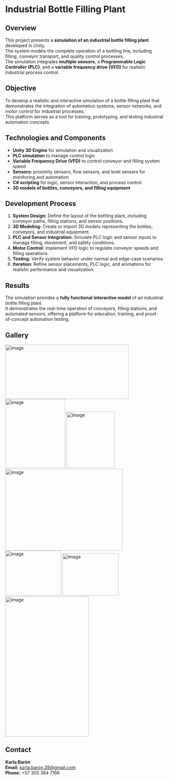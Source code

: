 # Industrial Bottle Filling Plant

## Overview
This project presents a **simulation of an industrial bottle filling plant** developed in Unity.  
The system models the complete operation of a bottling line, including filling, conveyor transport, and quality control processes.  
The simulation integrates **multiple sensors**, a **Programmable Logic Controller (PLC)**, and a **variable frequency drive (VFD)** for realistic industrial process control.

## Objective
To develop a realistic and interactive simulation of a bottle filling plant that demonstrates the integration of automation systems, sensor networks, and motor control for industrial processes.  
This platform serves as a tool for training, prototyping, and testing industrial automation concepts.

## Technologies and Components
- **Unity 3D Engine** for simulation and visualization  
- **PLC simulation** to manage control logic  
- **Variable Frequency Drive (VFD)** to control conveyor and filling system speed  
- **Sensors:** proximity sensors, flow sensors, and level sensors for monitoring and automation  
- **C# scripting** for logic, sensor interaction, and process control  
- **3D models of bottles, conveyors, and filling equipment**  

## Development Process
1. **System Design:** Define the layout of the bottling plant, including conveyor paths, filling stations, and sensor positions.  
2. **3D Modeling:** Create or import 3D models representing the bottles, conveyors, and industrial equipment.  
3. **PLC and Sensor Integration:** Simulate PLC logic and sensor inputs to manage filling, movement, and safety conditions.  
4. **Motor Control:** Implement VFD logic to regulate conveyor speeds and filling operations.  
5. **Testing:** Verify system behavior under normal and edge-case scenarios.  
6. **Iteration:** Refine sensor placements, PLC logic, and animations for realistic performance and visualization.  

## Results
The simulation provides a **fully functional interactive model** of an industrial bottle filling plant.  
It demonstrates the real-time operation of conveyors, filling stations, and automated sensors, offering a platform for education, training, and proof-of-concept automation testing.

## Gallery
<img width="391" height="172" alt="image" src="https://github.com/user-attachments/assets/34bae68b-3915-4a91-97ae-cd24ce970d4a" />

<img width="190" height="218" alt="image" src="https://github.com/user-attachments/assets/3aaf3017-9efe-4354-975d-43271a055af0" />

<img width="153" height="178" alt="image" src="https://github.com/user-attachments/assets/888e4ddc-8720-47a6-b8cc-81b12f6936a1" />



<img width="372" height="258" alt="image" src="https://github.com/user-attachments/assets/80a1eff7-e156-4d35-a4f6-6b46dbae4876" />

<img width="177" height="142" alt="image" src="https://github.com/user-attachments/assets/ee2c1704-e811-409a-b92a-93f510ba549e" />

<img width="179" height="133" alt="image" src="https://github.com/user-attachments/assets/1f6ecfea-184e-4801-8b43-1d87413c3702" />
<img width="265" height="443" alt="image" src="https://github.com/user-attachments/assets/03ff7365-7ee3-4b96-8e30-6cce61428220" />


## Contact
**Karla Barón**  
**Email:** karla.baron.39@gmail.com  
**Phone:** +57 305 384 7166



